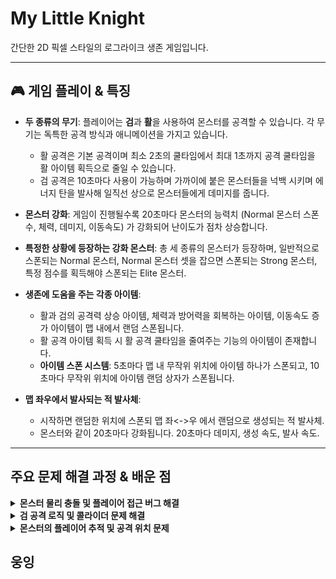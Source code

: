 # My Little Knight

간단한 2D 픽셀 스타일의 로그라이크 생존 게임입니다.

---
## 🎮 게임 플레이 & 특징

- **두 종류의 무기**: 플레이어는 **검**과 **활**을 사용하여 몬스터를 공격할 수 있습니다. 각 무기는 독특한 공격 방식과 애니메이션을 가지고 있습니다.
  - 활 공격은 기본 공격이며 최소 2초의 쿨타임에서 최대 1초까지 공격 쿨타임을 활 아이템 획득으로 줄일 수 있습니다.
  - 검 공격은 10초마다 사용이 가능하며 가까이에 붙은 몬스터들을 넉백 시키며 에너지 탄을 발사해 일직선 상으로 몬스터들에게 데미지를 줍니다. 

- **몬스터 강화**: 게임이 진행될수록 20초마다 몬스터의 능력치 (Normal 몬스터 스폰 수, 체력, 데미지, 이동속도) 가 강화되어 난이도가 점차 상승합니다.
  
- **특정한 상황에 등장하는 강화 몬스터**: 총 세 종류의 몬스터가 등장하며, 일반적으로 스폰되는 Normal 몬스터, Normal 몬스터 셋을 잡으면 스폰되는 Strong 몬스터, 특정 점수를 획득해야 스폰되는 Elite 몬스터.

- **생존에 도움을 주는 각종 아이템**:
  - 활과 검의 공격력 상승 아이템, 체력과 방어력을 회복하는 아이템, 이동속도 증가 아이템이 맵 내에서 랜덤 스폰됩니다.
  - 활 공격 아이템 획득 시 활 공격 쿨타임을 줄여주는 기능의 아이템이 존재합니다.
  - **아이템 스폰 시스템**: 5초마다 맵 내 무작위 위치에 아이템 하나가 스폰되고, 10초마다 무작위 위치에 아이템 랜덤 상자가 스폰됩니다.

- **맵 좌우에서 발사되는 적 발사체**:
  - 시작하면 랜덤한 위치에 스폰되 맵 좌<->우 에서 랜덤으로 생성되는 적 발사체.
  - 몬스터와 같이 20초마다 강화됩니다. 20초마다 데미지, 생성 속도, 발사 속도.

---


##  주요 문제 해결 과정 & 배운 점

<details>
<summary><b>몬스터 물리 충돌 및 플레이어 접근 버그 해결</b></summary>
<br/>


### 문제점

- 몬스터끼리 서로 겹치는 현상 발생
- 몬스터가 플레이어에게 다가가지 못하고, 보이지 않는 벽에 막히는 현상 발생
- 플레이어가 타일맵 밖으로 나가는 현상 발생

### 원인 분석

- **콜라이더 설정 오류**: 몬스터 프리팹에 콜라이더가 하나뿐이라 물리적인 충돌 처리가 부족했습니다. 또한, 플레이어의 자식 오브젝트인 `SwordPoint`의 콜라이더 속성이 잘못 설정되어 몬스터에게 접근하지 못하게 막는 '벽' 역할을 했습니다.
    ![몬스터가 플레이어에게 닿지 못함](https://github.com/trst3385/MyLittleKnight/blob/main/Image/Monster.Bug.gif?raw=true)<br><br><br>
- **다중 역할 충돌**: 플레이어에게 콜라이더가 하나만 있어, 벽에 부딪히는 물리적 충돌과 몬스터와 겹치는 감지 역할을 동시에 수행할 수 없었습니다.

### 해결 과정

1.  **몬스터 프리팹 수정**:
    - `Box Collider 2D`를 추가하여 물리 충돌용과 감지용 콜라이더의 역할을 분리했습니다.
    - 기존 콜라이더는 몬스터 감지용(`Is Trigger` 켬), 새로 추가한 콜라이더는 몬스터 간 물리 충돌용(`Is Trigger` 끔)으로 설정했습니다.
      
2.  **플레이어 콜라이더 역할 분리**:
    - **물리 충돌용 콜라이더**(`Is Trigger` 끔)와 **몬스터 감지용 콜라이더**(`Is Trigger` 켬)를 따로 만들어 각 역할에 맞게 설정했습니다.
      
3.  **레이어 설정**:
    - `Layer Collision Matrix`를 활용하여 플레이어 레이어와 몬스터 레이어의 충돌을 비활성화해 의도하지 않은 물리적 상호작용을 방지했습니다.
      
4.  **`SwordPoint` 수정**:
    - `SwordPoint`의 `Is Trigger`를 `켜짐` 상태로 변경하여, 물리적인 충돌을 일으키지 않고 감지 영역 역할만 하도록 수정했습니다.

### 배운 점

- 유니티의 **콜라이더 역할 분리**와 **`Is Trigger` 속성의 정확한 활용법**을 이해했습니다.
- **Layer Collision Matrix**를 사용하여 복잡한 물리 상호작용을 체계적으로 관리하는 방법을 익혔습니다.
- 하나의 컴포넌트가 여러 역할을 동시에 수행할 때 발생할 수 있는 문제점을 파악하고, 최적화하는 방법을 배웠습니다.

</details>

<details>
<summary><b>검 공격 로직 및 콜라이더 문제 해결</b></summary>
<br/>

### 문제점

- `OnTriggerEnter2D` 이벤트 방식의 한계: 몬스터가 이미 공격 범위(콜라이더) 안에 있을 경우, 공격이 감지되지 않아 데미지를 줄 수 없었습니다.
- **콜라이더 역할 충돌**: 검 공격용 콜라이더가 물리적 충돌 역할까지 수행하면서, 몬스터가 플레이어에게 접근하지 못하게 막는 '벽' 역할을 했습니다.


### 원인 분석

- `OnTriggerEnter2D` 이벤트는 콜라이더에 **'처음 진입하는 순간'**에만 발생합니다. 따라서 몬스터가 이미 콜라이더 내부에 있는 상태에서는 공격 이벤트가 호출되지 않아 데미지를 줄 수 없었습니다.

### 해결 과정

1.  **공격 방식 변경**: `OnTriggerEnter2D` 이벤트 방식 대신, 검을 휘두르는 **애니메이션 이벤트**에서 `Physics2D.OverlapBoxAll` 함수를 직접 호출하는 방식으로 변경했습니다.  
1-1.  **OnTriggerEnter2D = 콜라이더에 '진입' 하는 순간 한 번만 작동, OverlapBoxAll = 특정 순간에 '스냅샷' 을 찍듯 범위 안의 모든 콜라이더들을 감지. 그래서 검이 휘둘러지는 그 순간에 공격 범위에 있는 모든 적에게 데미지를 줄 수 있다** 
2.  **공격 대상 감지**: `Physics2D.OverlapBoxAll`을 사용하여 특정 순간(애니메이션 프레임)에 검의 공격 범위 내에 있는 **모든** `Collider2D`를 감지하도록 구현했습니다.
3.  **적 필터링**:  public string EnemyTag = "Enemy" 변수를 선언,  감지된 콜라이더들 중 `hitCollider.CompareTag(EnemyTag)`를 통해 **"Enemy" 태그** 가 붙은 오브젝트만 공격 대상으로 필터링하여 데미지를 적용했습니다.
4.  **넉백 로직 구현**: 적에게 데미지를 주는 동시에, **넉백 벡터**를 계산하여 적이 공격 방향으로 밀려나도록 `TakeKnockback` 함수를 호출했습니다.

### 배운 점

- **유니티 API 선택의 중요성**: 상황에 따라 `OnTriggerEnter`와 같은 이벤트 방식보다 `Physics2D.OverlapBoxAll`과 같이 직접 물리 감지를 수행하는 방식이 더 효율적일 수 있다는 것을 깨달았습니다.
- **코드 직관성 및 효율성**: `Tag`를 활용한 필터링 방식은 코드 가독성을 높이고, 특정 대상만을 효율적으로 공격하는 데 매우 효과적이었습니다.

</details>


<details>
<summary><b>몬스터의 플레이어 추적 및 공격 위치 문제</b></summary>
<br/>


### 문제점

- 몬스터가 플레이어를 추적하고 공격할 때, 플레이어의 몸통 중앙에 도착한 후 공격을 해야 했으나, 몬스터가 플레이어의 머리 위에서 공격하는 시각적 문제가 발생. 몬스터 크기가 클수록 더욱 위에서 멈추고 공격을 하던 문제 발생.

### 원인 분석

- **피벗(Pivot)과 콜라이더(Collider)의 불일치**: 다운받은 에셋의 크기를 조절하면서 몬스터와 플레이어의 피벗 위치와 콜라이더의 중심이 정확히 일치하지 않아 발생한 문제. 몬스터가 플레이어의 피벗(transform.position)을 추적하면서 몸통이 아닌 머리 위에서 멈추게 되었음.
- **거리 기반 공격 로직**: 몬스터의 공격이 시각적으로는 닿지 않았지만, 코드상으로는 이미 공격 범위 안에 들어와 있다고 판단하여 데미지를 입히는 논리적 오류가 있었음.

### 해결 과정

1.  **플레이어의 몸통 중앙 위치를 반환하는 함수 구현**:
   - `Player` 스크립트에 `GetCenterPosition()` 함수를 추가하고, 플레이어의 `BoxCollider2D`의 `bounds.center`를 반환하도록 구현.
     
2.  **몬스터 추적 목표 수정**:
   - `Enemy.cs` 스크립트에서 플레이어의 `transform.position` 대신 `playerScript.GetCenterPosition()`을 사용하여 몬스터의 추적 목표 위치를 플레이어의 몸통 중앙으로 변경.
     
3.  **수동 위치 보정**:
   - `Enemy.cs`에 `playerTargetOffsetY` 변수를 추가하여 몬스터의 Y축 위치를 수동으로 인스펙터에서 조절할 수 있게 함.
   - `FixedUpdate` 함수에서(물리 계산 로직이 Update보다 더욱 효과적) `playerCenterPosition.y += playerTargetOffsetY;` 코드를 통해 몬스터가 플레이어의 몸통 중앙보다 약간 아래 지점을 목표로 삼도록 수정.

### 배운 점

- **피벗(Pivot)과 콜라이더(Collider)**의 정확한 역할을 이해했습니다. 시각적인 모습뿐만 아니라, 물리적 충돌 영역과 오브젝트의 기준점을 따로 관리해야 함을 배웠습니다.
- **`bounds.center`**와 같은 API를 활용하여 오브젝트의 특정 영역에 대한 정보를 가져오는 방법을 익혔습니다.
- 문제의 근본적인 원인을 파악하고, 그에 맞는 **유연한 논리적인 해결책**을 코드로 구현하는 능력을 키웠습니다.

</details>



##  웅잉

